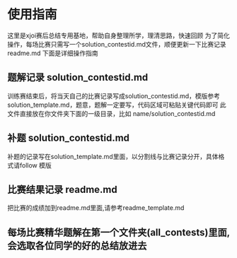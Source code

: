 # 使用指南
这里是xjoi赛后总结专用基地，帮助自身整理所学，理清思路，快速回顾
为了简化操作，每场比赛只需写一个solution_contestid.md文件，顺便更新一下比赛记录readme.md
下面是详细操作指南
## 题解记录 solution_contestid.md
 训练赛结束后，将当天自己的比赛记录写成solution_contestid.md，模版参考solution_template.md，题意，题解一定要写，代码区域可粘贴关键代码即可
 此文件直接放在你文件夹下面的一级目录，比如  name/solution_contestid.md
## 补题  solution_contestid.md
补题的记录写在solution_template.md里面，以分割线与比赛记录分开，具体格式请follow 模版
## 比赛结果记录 readme.md
把比赛的成绩加到readme.md里面,请参考readme_template.md
## 每场比赛精华题解在第一个文件夹(all_contests)里面, 会选取各位同学的好的总结放进去
